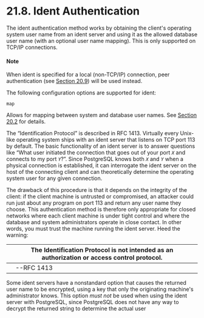 # 21.8. Ident Authentication

The ident authentication method works by obtaining the client's operating system user name from an ident server and using it as the allowed database user name (with an optional user name mapping). This is only supported on TCP/IP connections.

#### Note

When ident is specified for a local (non-TCP/IP) connection, peer authentication (see [Section 20.9](https://www.postgresql.org/docs/13/auth-peer.html)) will be used instead.

The following configuration options are supported for ident:

`map`

Allows for mapping between system and database user names. See [Section 20.2](https://www.postgresql.org/docs/13/auth-username-maps.html) for details.

The “Identification Protocol” is described in RFC 1413. Virtually every Unix-like operating system ships with an ident server that listens on TCP port 113 by default. The basic functionality of an ident server is to answer questions like “What user initiated the connection that goes out of your port _`X`_ and connects to my port _`Y`_?”. Since PostgreSQL knows both _`X`_ and _`Y`_ when a physical connection is established, it can interrogate the ident server on the host of the connecting client and can theoretically determine the operating system user for any given connection.

The drawback of this procedure is that it depends on the integrity of the client: if the client machine is untrusted or compromised, an attacker could run just about any program on port 113 and return any user name they choose. This authentication method is therefore only appropriate for closed networks where each client machine is under tight control and where the database and system administrators operate in close contact. In other words, you must trust the machine running the ident server. Heed the warning:

|   | The Identification Protocol is not intended as an authorization or access control protocol. |   |
| - | ------------------------------------------------------------------------------------------- | - |
|   | --RFC 1413                                                                                  |   |

Some ident servers have a nonstandard option that causes the returned user name to be encrypted, using a key that only the originating machine's administrator knows. This option _must not_ be used when using the ident server with PostgreSQL, since PostgreSQL does not have any way to decrypt the returned string to determine the actual user
